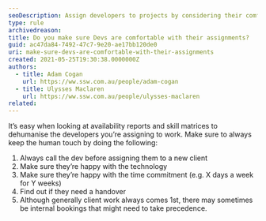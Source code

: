 ```yaml
---
seoDescription: Assign developers to projects by considering their comfort level and availability to ensure a seamless workflow.
type: rule
archivedreason:
title: Do you make sure Devs are comfortable with their assignments?
guid: ac47da84-7492-47c7-9e20-ae17bb120de0
uri: make-sure-devs-are-comfortable-with-their-assignments
created: 2021-05-25T19:30:38.0000000Z
authors:
  - title: Adam Cogan
    url: https://ww.ssw.com.au/people/adam-cogan
  - title: Ulysses Maclaren
    url: https://ww.ssw.com.au/people/ulysses-maclaren
related:
---
```


It’s easy when looking at availability reports and skill matrices to dehumanise the developers you’re assigning to work. Make sure to always keep the human touch by doing the following:

<!--endintro-->

1. Always call the dev before assigning them to a new client
2. Make sure they’re happy with the technology
3. Make sure they’re happy with the time commitment (e.g. X days a week for Y weeks)
4. Find out if they need a handover
5. Although generally client work always comes 1st, there may sometimes be internal bookings that might need to take precedence.
